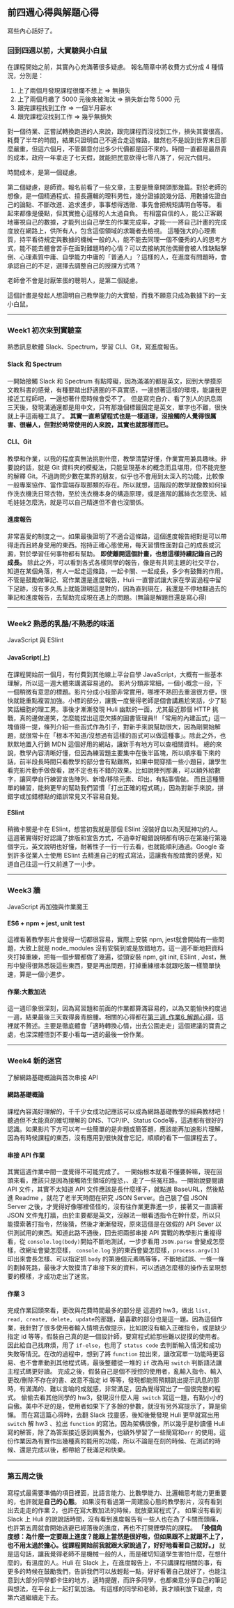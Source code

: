 ## 前四週心得與解題心得
寫些內心話好了。
### 回到四週以前，大實驗與小白鼠
在課程開始之前，其實內心充滿著很多疑慮。
報名簡章中將收費方式分成 4 種情況，分別是：
1. 上了兩個月發現課程很爛不想上 => 無損失
2. 上了兩個月繳了 5000 元後來被淘汰 => 損失新台幣 5000 元
3. 跟完課程找到工作 => 一個半月薪水
4. 跟完課程沒找到工作 => 幾乎無損失

對一個待業、正嘗試轉換跑道的人來說，跟完課程而沒找到工作，損失其實很高。耗費了半年的時間，結果只證明自己不適合走這條路，雖然也不是說到世界末日那麼嚴重，但這六個月，不管願意付出多少代價都是回不來的。時間一直都是最昂貴的成本，政府一年拿走了七天假，就能把民意砍得七零八落了，何況六個月。

時間成本，是第一個疑慮。

第二個疑慮，是師資。報名前看了一些文章，主要是簡章開頭那幾篇。對於老師的想像，是一個精通程式、擅長邏輯的理科男性，幾分證據說幾分話、用數據佐證自己的論點、不斷改進、追求進步，事事想得透徹、事先會把規矩講明白等等。
看起來都像是優點，但其實擔心這樣的人太過自負。
有相當自信的人，能公正客觀地審視自己的數據，才能列出自己學生的作業完成率，才能一一將自己計畫的完成度放在網路上，供所有人，包含這個領域的求職者去檢視。
這種強大的心理素質，持平看待規定與數據的機械一般的人，能不能去同理一個不優秀的人的思考方式，能不能去體會苦手在面對難題時的心情？可以去接納其他偶爾會被人性缺點擊倒、心理素質中庸、自學能力中庸的「普通人」？這樣的人，在進度有問題時，會承認自己的不足，選擇去調整自己的授課方式嗎？

老師會不會是討厭笨蛋的聰明人，是第二個疑慮。

這個計畫是發起人想證明自己教學能力的大實驗，而我不願意只成為數據下的一支小白鼠。
***
### Week1 初次來到實驗室
熟悉訊息軟體 Slack、Spectrum，學習 CLI、Git，寫進度報告。
#### Slack 和 Spectrum
一開始接觸 Slack 和 Spectrum 有點障礙，因為滿滿的都是英文，回到大學摸原文教科書的感覺，有種要踏出舒適圈的不真實感，一邊想著這樣的環境，能讓我更接近工程師吧，一邊想著什麼時候會受不了。
但是寫完自介、看了別人的訊息兩三天後，發現溝通還都是用中文，只有那幾個標籤固定是英文，單字也不難，很快就上手這兩種工具了。
**其實一直希望程式也是一樣道理，沒接觸的人覺得很厲害、很嚇人，但對於時常使用的人來說，其實也就那樣而已。**
#### CLI、Git 
教學和作業，以我的程度真無法挑剔什麼，教學清楚好懂，作業實用兼具趣味。非要說的話，就是 Git 資料夾的模擬法，只能呈現基本的概念而且堪用，但不能完整的解釋 Git。不過詢問少數在業界的朋友，似乎也不會用到太深入的功能，比較像一般專案協作、當作雲端存取那類的存在。所以就想，這階段的教學就像教如何操作洗衣機洗日常衣物，至於洗衣機本身的構造原理，或是進階的蠶絲衣怎麼洗、絨毛娃娃怎麼洗，就是可以自己精進但不會也沒關係。
#### 進度報告
非常喜愛的制度之一。如果最後證明了不適合這條路，這個進度報告絕對是可以帶得走而且終身受用的東西。抱持正確心態使用，每天習慣性面對自己的成長或沉澱，對於學習任何事物都有幫助。
**即使離開這個計畫，也想這樣持續記錄自己的成長。**
除此之外，可以看到各式各樣同學的報告，像是有共同主題的社交平台，知道在某個角落，有人一起走這條路，一起卡關、一起成長，多少有鼓舞的作用。
不管是鼓勵做筆記、寫作業還是進度報告，Huli 一直嘗試讓大家在學習過程中留下足跡，沒有多久馬上就能證明這是對的，因為直到現在，我還是不停地翻過去的筆記和進度報告，去幫助完成現在遇上的問題。(無論是解題目還是寫心得)
***
### Week2 熟悉的乳酪/不熟悉的味道
JavaScript 與 ESlint
#### JavaScript(上)
在課程開始前一個月，有付費到其他線上平台自學 JavaScript，大概有一些基本理解，所以這一週大體來講滿容易過的。
影片分類非常細，一個小概念一段，下一個稍微有意思的標題。影片分成小枝節非常實用，哪裡不熟回去重溫很方便，很快就能重點複習加強。小標的部分，讓我一度覺得老師是個會講尷尬笑話，少了點笑話細胞的理工男。事後才漸漸發現 Huli 幽默的一面，尤其最近那個 HTTP 挑戰，真的邊做邊笑，怎麼能捏出這麼欠揍的圖書管理員!!
「常用的內建函式」這一塊值得一提，條列介紹一些函式作為引子，對新手來說幫助很大，因為剛開始解題，就很常卡在「根本不知道/沒想過有這樣的函式可以做這種事」。除此之外，也默默地置入行銷 MDN 這個好用的網站，讓新手有地方可以查相關資料。
總的來說，教學內容清晰好懂，但因為練習題主要集中在後半區塊，所以順序看下來的話，前半段長時間只看教學的部分會有點難熬，如果中間穿插一些小題目，讓學生看完影片動手做做看，說不定也有不錯的效果。比如說陣列那裏，可以額外給數字，讓同學自行練習宣告陣列、新增/移除元素、印出，有點事情做。
而且這種簡單的練習，能夠更早的幫助我們習慣「打出正確的程式碼」，因為對新手來說，拼錯字或加錯標點的錯誤常見又不容易自覺。

#### ESlint
稍微卡關是卡在 ESlint，想當初我就是那個 ESlint 沒裝好自以為天賦神功的人。這週著實得好好認識了排版和宣告方式，不過幸好報錯說明都有明示在第幾行第幾個字元，英文說明也好懂，耐著性子一行一行去看，也就能順利通過。Google 查到許多從業人士使用 ESlint 去精進自己的程式寫法，這讓我有股踏實的感覺，知道自己往這一行又前進了一小步。 
***
### Week3 牆
JavaScript 再加強與作業魔王
#### ES6 + npm + jest, unit test
這裡看著教學影片會覺得一切都很容易，實際上安裝 npm, jest就會開始有一些問題，大致上就是 node_modules 沒有安裝到或是放錯地方。這一週不斷地把資料夾打掉重練，把每一個步驟都做了幾遍，從頭安裝 npm, git init, ESlint , Jest，無形中變得很熟悉裝這些東西，要是再出問題，打掉重練根本就跟吃飯一樣簡單快速，算是一個小進步。

#### 作業:大數加法
這一週印象很深刻，因為寫習題和前面的作業都算滿容易的，以為又能愉快的度過一週，結果最後三天栽得鼻青臉腫。相關的心得都在[第三週_作業6_解題心得](https://github.com/Lidemy/mentor-program-3rd-CodingCoke/pull/3/commits/bbebd59d20ff9303b541f5469454d2245130457d)，這裡就不贅述。主要是徹底體會「適時轉換心情，出去公園走走」這個建議的寶貴之處，也深深體悟到不要小看每一週的最後一份作業。
***
### Week4 新的迷宮
了解網路基礎概論與首次串接 API
#### 網路基礎概論
課程內容滿好理解的，千千少女成功記應該可以成為網路基礎教學的經典教材吧！聽過但不太能真的確切理解的 DNS、TCP/IP、Status Code等，這週都有很好的認識。如果影片下方可以考一些簡單的是非題或簡答題，應該能再加速影片理解，因為有時候課程的東西，沒有應用到很快就會忘記，順順的看下一個課程去了。
#### 串接 API 作業
其實這週作業中間一度覺得不可能完成了。
一開始根本就看不懂要幹嘛，現在回頭來看，應該只是因為接觸陌生領域的惶恐，、走了一些冤枉路。一開始說要閱讀 API 文件，其實不太知道 API 文件應該是長什麼樣子，就點進 BaseURL，然後點進 Readme ，就花了老半天時間在研究 JSON Server。自己裝了個 JSON Server 之後，才覺得好像哪裡怪怪的，沒有往作業更靠進一步，接著又一直讀著 JSON 文件鬼打牆，由於主要都是英文，沒辦法一眼看透指令在幹什麼，所以只能摸索著打指令，然後猜，然後才漸漸發現，原來這個是在做假的 API Sever 以供測試用的東西。知道此路不通後，回去把兩部串接 API 實戰的教學影片重複得看，從 `console.log(body)`開始不斷地測試，一步步看用 `JSON.parse` 會變成怎麼樣，改網址會變怎麼樣， `console.log` 別的東西會變怎麼樣，`process.argv[3] `印出來會長怎樣、可以指定抓 `body` 的第幾個元素嗎等等，不斷地試誤、一條一條的劃掉死路，最後才大致摸清了串接下來的資料，可以透過怎麼樣的操作去呈現想要的模樣，才成功走出了迷宮。
#### 作業 3
完成作業回頭來看，更改與花費時間最多的部分是 這週的 hw3，做出 `list, read, create, delete, update`的那題，最喜歡的部分也是這一題。因為這個作業，我針對了很多使用者輸入情境去做提示，比如說沒有輸入正確指令，或是缺少指定 id 等等，假裝自己真的是一個設計師，要寫程式給那些難以捉摸的使用者。因此給自己找麻煩，用了 `if-else`，也用了 `status code` 去判斷輸入情況和成功失敗等情況。在改的過程中，想到了將 `function` 拉出來，讓改寫單一功能時更容易、也不會牽動到其他程式碼，最後整體從一堆的 `if` 改為用 `switch` 判斷語法讓主程式碼更好讀。 
完成之後，假裝自己是個不授控的使用者，亂輸入指令、輸入更改/刪除不存在的書、故意不指定 id 等等，發現都能照預期跳出提示訊息的那時，有滿滿的、難以言喻的成就感，非常滿足，因為覺得寫出了一個很完整的程式。
偷偷去看其他同學的 hw3，發現沒什麼人用` switch` 寫這一題，有點小小的自傲。美中不足的是，使用者如果下了多餘的參數，就沒有另外寫提示了，算是偷懶。
而在寫這篇心得時，去翻 Slack 找靈感，後知後覺發現 Huli 更早就寫出用 `switch` 解 hw3 、拉出 `function` 的寫法。因為架構很像，所以幾乎是秒讀懂 Huli 寫的解答，除了為答案接近感到興奮外，也額外學習了一些簡寫和`err` 的使用。這份作業因為有實作出幾種真的能用的功能，所以不論是在刻的時候、在測試的時候、還是完成以後，都帶給了我滿足和快樂。

***
### 第五周之後
寫程式最需要準備的項目裡面，比語言能力、比數學能力、比邏輯思考能力更重要的，也許就是**自己的心態**。
如果沒有看過第一周建設心態的教學影片，沒有看到出去走走的作業 2，也許在寫大數加法的時候，就放棄寫程式了。
如果沒有看到 Slack 上 Huli 的說說話時間，沒有看到進度報告有一些人也在為了卡關而頭痛，也許第五周就會開始逃避已經落後的進度，再也不打開鋰學院的課程。
**「換個角度想：為什麼一定要跟上進度？能跟上當然是很好啦，但如果跟不上就跟不上了，也不用太過於擔心。從課程開始前我就跟大家說過了，好好地看著自己就好。」**
就是這句話，讓我覺得老師不是機械一般的人，而是確切知道學生害怕什麼，在想什麼的，有溫度的人。Huli 在 Slack 上，在進度報告上，不只講課程相關的事，有更多的時候在鼓勵我們，告訴我們可以放輕鬆一點，好好看著自己就好了，也能注意到大部分同學都卡住的地方，適時提醒，而許多同學，也都樂意分享自己的筆記與想法，在平台上一起打氣加油。
有這樣的同學和老師，我才順利放下疑慮，向第六週繼續走下去。
